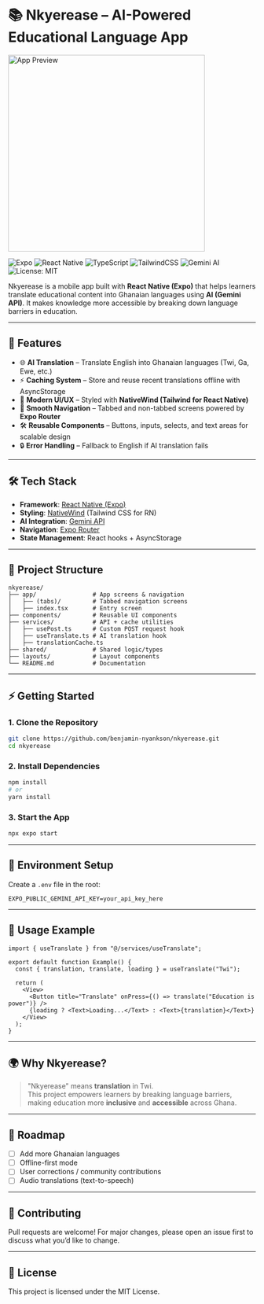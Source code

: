 # 📚 Nkyerease – AI-Powered Educational Language App  
<img src="https://portfolio-react-nine-lime.vercel.app/assets/edutech-B0TY1GaX.png" alt="App Preview" width="400"/>

![Expo](https://img.shields.io/badge/Expo-000020?logo=expo&logoColor=white)
![React Native](https://img.shields.io/badge/React%20Native-61DAFB?logo=react&logoColor=black)
![TypeScript](https://img.shields.io/badge/TypeScript-3178C6?logo=typescript&logoColor=white)
![TailwindCSS](https://img.shields.io/badge/TailwindCSS-38B2AC?logo=tailwind-css&logoColor=white)
![Gemini AI](https://img.shields.io/badge/Gemini%20API-4285F4?logo=google&logoColor=white)
![License: MIT](https://img.shields.io/badge/License-MIT-green.svg)

Nkyerease is a mobile app built with **React Native (Expo)** that helps learners translate educational content into Ghanaian languages using **AI (Gemini API)**. It makes knowledge more accessible by breaking down language barriers in education.  

---

## 🚀 Features  
- 🌐 **AI Translation** – Translate English into Ghanaian languages (Twi, Ga, Ewe, etc.)  
- ⚡ **Caching System** – Store and reuse recent translations offline with AsyncStorage  
- 📱 **Modern UI/UX** – Styled with **NativeWind (Tailwind for React Native)**  
- 🧭 **Smooth Navigation** – Tabbed and non-tabbed screens powered by **Expo Router**  
- 🛠 **Reusable Components** – Buttons, inputs, selects, and text areas for scalable design  
- 🔒 **Error Handling** – Fallback to English if AI translation fails  

---

## 🛠 Tech Stack  
- **Framework**: [React Native (Expo)](https://expo.dev/)  
- **Styling**: [NativeWind](https://www.nativewind.dev/) (Tailwind CSS for RN)  
- **AI Integration**: [Gemini API](https://ai.google.dev/gemini-api)  
- **Navigation**: [Expo Router](https://expo.github.io/router/docs)  
- **State Management**: React hooks + AsyncStorage  

---

## 📂 Project Structure  
```
nkyerease/
├── app/                # App screens & navigation
│   ├── (tabs)/         # Tabbed navigation screens
│   ├── index.tsx       # Entry screen
├── components/         # Reusable UI components
├── services/           # API + cache utilities
│   ├── usePost.ts      # Custom POST request hook
│   ├── useTranslate.ts # AI translation hook
│   ├── translationCache.ts
├── shared/             # Shared logic/types
├── layouts/            # Layout components
└── README.md           # Documentation
```

---

## ⚡ Getting Started  

### 1. Clone the Repository  
```bash
git clone https://github.com/benjamin-nyankson/nkyerease.git
cd nkyerease
```

### 2. Install Dependencies  
```bash
npm install
# or
yarn install
```

### 3. Start the App  
```bash
npx expo start
```

---

## 🔑 Environment Setup  

Create a `.env` file in the root:  

```env
EXPO_PUBLIC_GEMINI_API_KEY=your_api_key_here
```

---

## 📖 Usage Example  

```tsx
import { useTranslate } from "@/services/useTranslate";

export default function Example() {
  const { translation, translate, loading } = useTranslate("Twi");

  return (
    <View>
      <Button title="Translate" onPress={() => translate("Education is power")} />
      {loading ? <Text>Loading...</Text> : <Text>{translation}</Text>}
    </View>
  );
}
```

---

## 🌍 Why Nkyerease?  
> "Nkyerease" means **translation** in Twi.  
This project empowers learners by breaking language barriers, making education more **inclusive** and **accessible** across Ghana.  

---

## 📌 Roadmap  
- [ ] Add more Ghanaian languages  
- [ ] Offline-first mode  
- [ ] User corrections / community contributions  
- [ ] Audio translations (text-to-speech)  

---

## 🤝 Contributing  
Pull requests are welcome! For major changes, please open an issue first to discuss what you’d like to change.  

---

## 📜 License  
This project is licensed under the MIT License.  
